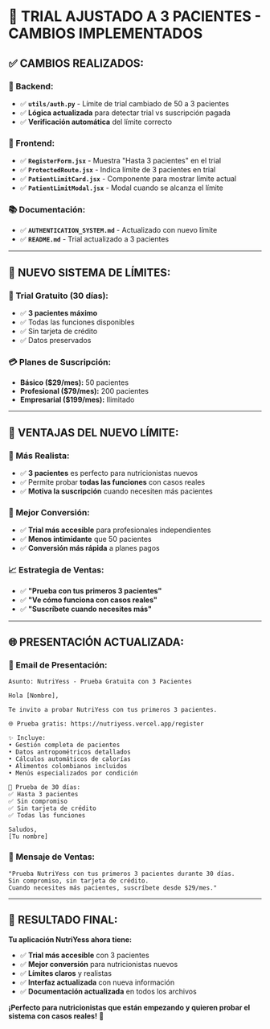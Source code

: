 # 🎯 **TRIAL AJUSTADO A 3 PACIENTES - CAMBIOS IMPLEMENTADOS**

## ✅ **CAMBIOS REALIZADOS:**

### **🔧 Backend:**
- ✅ **`utils/auth.py`** - Límite de trial cambiado de 50 a 3 pacientes
- ✅ **Lógica actualizada** para detectar trial vs suscripción pagada
- ✅ **Verificación automática** del límite correcto

### **🎨 Frontend:**
- ✅ **`RegisterForm.jsx`** - Muestra "Hasta 3 pacientes" en el trial
- ✅ **`ProtectedRoute.jsx`** - Indica límite de 3 pacientes en trial
- ✅ **`PatientLimitCard.jsx`** - Componente para mostrar límite actual
- ✅ **`PatientLimitModal.jsx`** - Modal cuando se alcanza el límite

### **📚 Documentación:**
- ✅ **`AUTHENTICATION_SYSTEM.md`** - Actualizado con nuevo límite
- ✅ **`README.md`** - Trial actualizado a 3 pacientes

---

## 🎯 **NUEVO SISTEMA DE LÍMITES:**

### **🎁 Trial Gratuito (30 días):**
- ✅ **3 pacientes máximo**
- ✅ Todas las funciones disponibles
- ✅ Sin tarjeta de crédito
- ✅ Datos preservados

### **💳 Planes de Suscripción:**
- **Básico ($29/mes):** 50 pacientes
- **Profesional ($79/mes):** 200 pacientes
- **Empresarial ($199/mes):** Ilimitado

---

## 🚀 **VENTAJAS DEL NUEVO LÍMITE:**

### **🎯 Más Realista:**
- ✅ **3 pacientes** es perfecto para nutricionistas nuevos
- ✅ Permite probar **todas las funciones** con casos reales
- ✅ **Motiva la suscripción** cuando necesiten más pacientes

### **💼 Mejor Conversión:**
- ✅ **Trial más accesible** para profesionales independientes
- ✅ **Menos intimidante** que 50 pacientes
- ✅ **Conversión más rápida** a planes pagos

### **📈 Estrategia de Ventas:**
- ✅ **"Prueba con tus primeros 3 pacientes"**
- ✅ **"Ve cómo funciona con casos reales"**
- ✅ **"Suscríbete cuando necesites más"**

---

## 🌐 **PRESENTACIÓN ACTUALIZADA:**

### **📧 Email de Presentación:**
```
Asunto: NutriYess - Prueba Gratuita con 3 Pacientes

Hola [Nombre],

Te invito a probar NutriYess con tus primeros 3 pacientes.

🌐 Prueba gratis: https://nutriyess.vercel.app/register

✨ Incluye:
• Gestión completa de pacientes
• Datos antropométricos detallados
• Cálculos automáticos de calorías
• Alimentos colombianos incluidos
• Menús especializados por condición

🎁 Prueba de 30 días:
✅ Hasta 3 pacientes
✅ Sin compromiso
✅ Sin tarjeta de crédito
✅ Todas las funciones

Saludos,
[Tu nombre]
```

### **💬 Mensaje de Ventas:**
```
"Prueba NutriYess con tus primeros 3 pacientes durante 30 días.
Sin compromiso, sin tarjeta de crédito.
Cuando necesites más pacientes, suscríbete desde $29/mes."
```

---

## 🎉 **RESULTADO FINAL:**

**Tu aplicación NutriYess ahora tiene:**
- ✅ **Trial más accesible** con 3 pacientes
- ✅ **Mejor conversión** para nutricionistas nuevos
- ✅ **Límites claros** y realistas
- ✅ **Interfaz actualizada** con nueva información
- ✅ **Documentación actualizada** en todos los archivos

**¡Perfecto para nutricionistas que están empezando y quieren probar el sistema con casos reales!** 🚀
